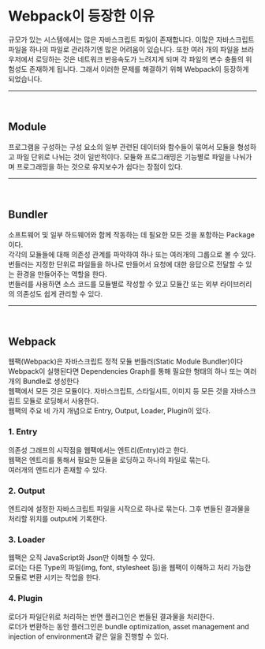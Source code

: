 # Webpack이 등장한 이유
규모가 있는 시스템에서는 많은 자바스크립트 파일이 존재합니다. 이많은 자바스크립트 파일을 하나의 파일로 관리하기엔 많은 어려움이 있습니다. 또한 여러 개의 파일을 브라우저에서 로딩하는 것은 네트워크 반응속도가 느려지게 되며 각 파일의 변수 충돌의 위험성도 존재하게 됩니다. 그래서 이러한 문제를 해결하기 위해 Webpack이 등장하게 되었습니다.

---
<br />

## Module
프로그램을 구성하는 구성 요소의 일부 관련된 데이터와 함수들이 묶여서 모듈을 형성하고 파일 단위로 나뉘는 것이 일반적이다.
모듈화 프로그래밍은 기능별로 파일을 나눠가며 프로그래밍을 하는 것으로 유지보수가 쉽다는 장점이 있다.  

---
<br />

## Bundler
소프트웨어 및 일부 하드웨어와 함께 작동하는 데 필요한 모든 것을 포함하는 Package 이다.<br />
각각의 모듈들에 대해 의존성 관계를 파악하여 하나 또는 여러개의 그룹으로 볼 수 있다.<br />
번들러는 지정한 단위로 파일들을 하나로 만들어서 요청에 대한 응답으로 전달할 수 있는 환경을 만들어주는 역할을 한다.<br />
번들러를 사용하면 소스 코드를 모듈별로 작성할 수 있고 모듈간 또는 외부 라이브러리의 의존성도 쉽게 관리할 수 있다.<br /> 

---
<br />

## Webpack
웹팩(Webpack)은 자바스크립트 정적 모듈 번들러(Static Module Bundler)이다<br />
Webpack이 실행된다면 Dependencies Graph를 통해 필요한 형태의 하나 또는 여러개의 Bundle로 생성한다<br />
웹팩에서 모든 것은 모듈이다. 자바스크립트, 스타일시트, 이미지 등 모든 것을 자바스크립트 모듈로 로딩해서 사용한다.<br />
웹팩의 주요 네 가지 개념으로 Entry, Output, Loader, Plugin이 있다.<br />  

### 1. Entry
의존성 그래프의 시작점을 웹팩에서는 엔트리(Entry)라고 한다.<br />
웹팩은 엔트리를 통해서 필요한 모듈을 로딩하고 하나의 파일로 묶는다.<br />
여러개의 엔트리가 존재할 수 있다.  

### 2. Output
엔트리에 설정한 자바스크립트 파일을 시작으로 하나로 묶는다. 그후 번들된 결과물을 처리할 위치를 output에 기록한다.

### 3. Loader
웹팩은 오직 JavaScript와 Json만 이해할 수 있다.<br />
로더는 다른 Type의 파일(img, font, stylesheet 등)을 웹팩이 이해하고 처리 가능한 모듈로 변환 시키는 작업을 한다.

### 4. Plugin
로더가 파일단위로 처리하는 반면 플러그인은 번들된 결과물을 처리한다.<br />
로더가 변환하는 동안 플러그인은 bundle optimization, asset management and injection of environment과 같은 일을 진행할 수 있다.